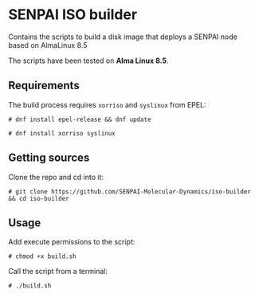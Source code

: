 # SENPAI ISO builder

Contains the scripts to build a disk image that deploys a SENPAI node based on AlmaLinux 8.5 

The scripts have been tested on **Alma Linux 8.5**.

## Requirements

The build process requires `xorriso` and `syslinux` from EPEL:

`# dnf install epel-release && dnf update`

`# dnf install xorriso syslinux`

## Getting sources

Clone the repo and cd into it:

`# git clone https://github.com/SENPAI-Molecular-Dynamics/iso-builder && cd iso-builder`

## Usage

Add execute permissions to the script:

`# chmod +x build.sh`

Call the script from a terminal:

`# ./build.sh`
